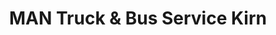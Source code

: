 ---
title: "MAN Truck & Bus Service Kirn"
url: /kirn/man-truck-und-bus-service-kirn/
shop: Autowerkstatt
---